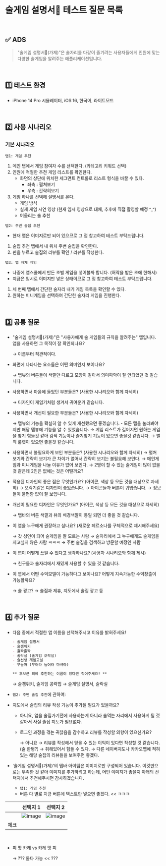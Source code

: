 # 술게임 설명서🍻 테스트 질문 목록

<br>

## ✅ ADS

> "술게임 설명서🍻(가제)"은 술자리를 다같이 즐기려는 사용자들에게 인원에 맞는 다양한 술게임을 알려주는 애플리케이션입니다.

<br>

## 1️⃣ 테스트 환경

- iPhone 14 Pro 시뮬레이터, iOS 16, 한국어, 라이트모드

<br>

## 2️⃣ 사용 시나리오

### 기본 시나리오

`탭1: 게임 추천`

1. 메인 탭에서 게임 참여자 수를 선택한다. (카테고리 키워드 선택)
2. 인원에 적절한 추천 게임 리스트를 확인한다.
    - 화면의 상단에 위치한 세그먼트 컨트롤로 리스트 형식을 바꿀 수 있다.
        - 좌측 : 펼쳐보기
        - 우측 : 간략히보기
3. 게임 하나를 선택해 설명서를 본다.
    - 게임 방식
    - 실제 게임 시연 영상 (현재 임시 영상으로 대체, 추후에 직접 촬영할 예정 ^_^)
    - 어울리는 술 추천

`탭2: 주변 술집 추천`

- 현재 맵은 이미지로만 되어 있으므로 그 점 참고하여 테스트 부탁드립니다.
1. 술집 추천 탭에서 내 위치 주변 술집을 확인한다. 
2. 핀을 누르고 술집의 리뷰를 확인 / 리뷰를 작성한다.

`탭3: 앱 자체 게임`

- 나중에 앱스쿨에서 만든 조별 게임을 넣어볼까 합니다. (허락을 받은 조에 한해서)
- 지금은 임시로 이미지만 넣은 상태이므로 그 점 참고하여 테스트 부탁드립니다.
1. 세 번째 탭에서 간단한 술자리 내기 게임 목록을 확인할 수 있다.
2. 원하는 미니게임을 선택하여 간단한 술자리 게임을 진행한다.


<br>

## 3️⃣ 공통 질문

- "술게임 설명서🍻(가제)"은 "사용자에게 술 게임들의 규칙을 알려주는" 앱입니다. 앱을 사용하면 그 목적이 잘 확인되나요?
    
    → 이름부터 직관적이다.
    
    
- 화면에 나타나는 요소들은 어떤 의미인지 보이나요?
    
    → 탭뷰의 버튼들이 색깔만 다르고 모양이 같아서 의미파악이 잘 안되었던 것 같습니다.
    
    
- 사용하면서 마음에 들었던 부분들은? (사용한 시나리오와 함께 자세히)
    
    → 디자인이 게임기처럼 생겨서 귀여운거 같습니다.
    
- 사용하면서 개선이 필요한 부분들은? (사용한 시나리오와 함께 자세히)
    
    → 탭뷰의 기능을 확실히 알 수 있게 개선했으면 좋겠습니다.
        - 모든 탭을 눌러봐야지만 해당 탭뷰에 기능을 알 수 있었습니다.
    → 게임 리스트가 길어지면 원하는 게임을 찾기 힘들것 같아 검색 기능이나 즐겨찾기 기능이 있으면 좋을것 같습니다.
    → 벌칙 룰렛이 있으면 좋을것 같습니다.
    
- 사용하면서 불필요하게 보인 부분들은? (사용한 시나리오와 함께 자세히)
    → 펼쳐 보기와 간략히 보기가 큰 차이가 없어서 간략히 보기는 불필요해 보인다.
    → 메인게임과 미니게임을 나눌 이유가 없어 보인다.
    → 2명이 할 수 있는 술게임이 많이 없을것 같은데 2인은 없애는 것은 어떨까요?
    
- 적용된 디자인의 좋은 점은 무엇인가요? (아이콘, 색상 등 모든 것을 대상으로 자세히)
    → 오락기같은 디자인이 좋았습니다.
    → 아이콘들과 버튼이 귀엽습니다.
    → 정보들이 불편함 없이 잘 보입니다.
    
- 개선이 필요한 디자인은 무엇인가요? (아이콘, 색상 등 모든 것을 대상으로 자세히)
    
    → 탭바의 버튼 색깔과 뷰의 배경색깔이 통일 되면 더 좋을 것 같습니다.
    
- 이 앱을 누구에게 권장하고 싶나요? (새로운 페르소나를 구체적으로 제시해주세요)
    
    → 갓 성인이 되어 술게임을 잘 모르는 사람
    → 술자리에서 그 누구에게도 술게임을 지고싶지 않은 사람 ㅋㅋㅋ
    → 주변 술집을 검색하고 방문할 예정인 사람
    
- 이 앱이 어떻게 쓰일 수 있다고 생각하나요? (사용자 시나리오와 함께 제시)
    
    → 친구들과 술자리에서 재밌게 사용할 수 있을 것 같습니다.
    
- 이 앱에서 어떤 수익모델이 가능하다고 보이나요? 어떻게 지속가능한 수익창출이 가능할까요?
     
    → 술 광고?
    → 술집과 제휴, 지도에서 술집 광고 등
    
<br>

## 4️⃣ 추가 질문

- 다음 중에서 적절한 앱 이름을 선택해주시고 이유를 밝혀주세요!
    
    ```markdown
    - 술게임 설명서
    - 술겜위키
    - 홀짝홀짝
    - 술락실 (술게임 오락실)
    - 술선생 게임교실
    - 부들마 (부어라 들어라 마셔라)
    
    ** 후보군 외에 추천하는 이름이 있다면 적어주세요! **
    ```
    
    → 술겜위키, 술게임 공략집
    → 술게임 설명서, 술락실

    
- `탭2: 주변 술집 추천`에 관하여:
- 지도에서 술집의 리뷰 작성 기능이 추가될 필요가 있을까요?
    -  아니요, 앱을 술집가기전에 사용하는게 아니라 술먹는 자리에서 사용하게 될 것 같아서 사실 술집 지도가 필요없다.

    - 로그인 과정을 겪는 귀찮음을 감수하고 리뷰를 작성할 의향이 있으신가요?
        
        → 아니요
        → 리뷰를 작성해서 얻을 수 있는 이익이 있다면 작성할 것 같습니다.(술 한병?)
        → 취해있어서 힘들 수 있다.
        → 다른 네이버지도나 카카오맵에 적혀있는 해당 술집의 리뷰들을 보여주면 좋겠다.
        

- ‘술게임 설명서🍻(가제)’의 탭바 아이템은 이미지로만 구성되어 있습니다. 이것만으로는 부족한 것 같아 이미지를 추가하려고 하는데, 어떤 이미지가 좋을지 아래의 선택지에서 추천해주시면 감사하겠습니다.
    - `탭1: 게임 추천`
    - 버튼 다 별로 지금 버튼에 텍스트만 넣으면 좋겠다. << ㅋㅋㅋ
 
|  | 선택지 1 | 선택지 2|
|--|:------:|:------:|
|  |![image](https://user-images.githubusercontent.com/50159740/201835597-d9a705a4-9550-45a6-b464-9e0fd7587240.png)| ![image](https://user-images.githubusercontent.com/50159740/201835619-a18d17de-d80f-4243-aa9f-80c74296428d.png) |
|체크| | |


<br>

- 피 맛 카레 vs 카레 맛 피
    
    → ??? 둘다 가능 << ???
